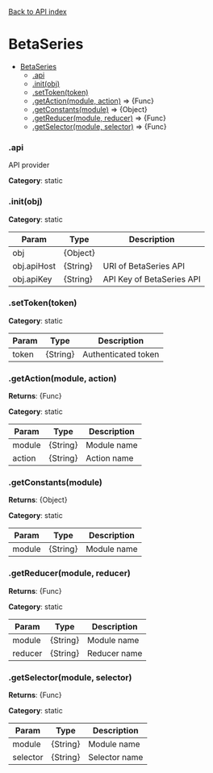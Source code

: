 [Back to API index](README.md)

# BetaSeries

* [BetaSeries](#module_BetaSeries)
    * [.api](#module_BetaSeries.api)
    * [.init(obj)](#module_BetaSeries.init)
    * [.setToken(token)](#module_BetaSeries.setToken)
    * [.getAction(module, action)](#module_BetaSeries.getAction) ⇒ {Func}
    * [.getConstants(module)](#module_BetaSeries.getConstants) ⇒ {Object}
    * [.getReducer(module, reducer)](#module_BetaSeries.getReducer) ⇒ {Func}
    * [.getSelector(module, selector)](#module_BetaSeries.getSelector) ⇒ {Func}

<a name="module_BetaSeries.api"></a>

### .api

API provider

**Category**: static  
<a name="module_BetaSeries.init"></a>

### .init(obj)
**Category**: static  

| Param | Type | Description |
| --- | --- | --- |
| obj | {Object} |  |
| obj.apiHost | {String} | URI of BetaSeries API |
| obj.apiKey | {String} | API Key of BetaSeries API |

<a name="module_BetaSeries.setToken"></a>

### .setToken(token)
**Category**: static  

| Param | Type | Description |
| --- | --- | --- |
| token | {String} | Authenticated token |

<a name="module_BetaSeries.getAction"></a>

### .getAction(module, action)
**Returns**: {Func}

**Category**: static  

| Param | Type | Description |
| --- | --- | --- |
| module | {String} | Module name |
| action | {String} | Action name |

<a name="module_BetaSeries.getConstants"></a>

### .getConstants(module)
**Returns**: {Object}

**Category**: static  

| Param | Type | Description |
| --- | --- | --- |
| module | {String} | Module name |

<a name="module_BetaSeries.getReducer"></a>

### .getReducer(module, reducer)
**Returns**: {Func}

**Category**: static  

| Param | Type | Description |
| --- | --- | --- |
| module | {String} | Module name |
| reducer | {String} | Reducer name |

<a name="module_BetaSeries.getSelector"></a>

### .getSelector(module, selector)
**Returns**: {Func}

**Category**: static  

| Param | Type | Description |
| --- | --- | --- |
| module | {String} | Module name |
| selector | {String} | Selector name |

